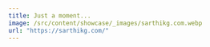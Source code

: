 ```yaml
---
title: Just a moment...
image: /src/content/showcase/_images/sarthikg.com.webp
url: "https://sarthikg.com/"
---
```

